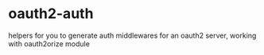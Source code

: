 oauth2-auth
===========

helpers for you to generate auth middlewares for an oauth2 server, working with oauth2orize module
